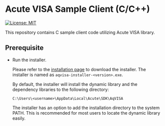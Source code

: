 # Acute VISA Sample Client (C/C++)

[![License: MIT](https://img.shields.io/badge/License-MIT-yellow.svg)](https://opensource.org/licenses/MIT)

This repository contains C sample client code utilizing Acute VISA library.

## Prerequisite

- Run the installer.

    Please refer to the [installation page](https://www.acute.com.tw/en/sdkDLL) to download the installer. The installer
    is named as `aqvisa-installer-<version>.exe`.
    
    By default, the installer will install the dynamic library and the dependency libraries to the following directory:
    ```
    C:\Users\<username>\AppData\Local\Acute\SDK\AqVISA
    ```
    
    The installer has an option to add the installation directory to the system PATH.
    This is recommended for most users to locate the dynamic library easily.
